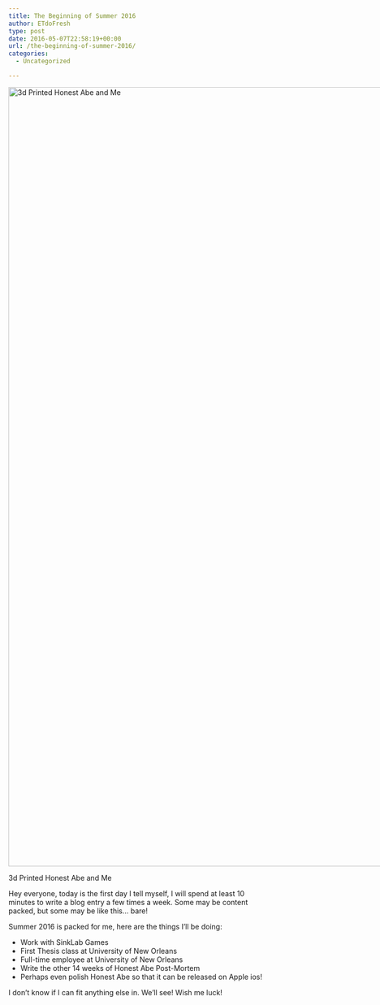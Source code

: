 ```yaml
---
title: The Beginning of Summer 2016
author: ETdoFresh
type: post
date: 2016-05-07T22:58:19+00:00
url: /the-beginning-of-summer-2016/
categories:
  - Uncategorized

---
```

<div id="attachment_223" style="width: 2058px" class="wp-caption aligncenter">
  <img aria-describedby="caption-attachment-223" class="wp-image-223 size-full" src="http://www.etdofresh.com/wp-content/uploads/2016/05/13123314_10101935864923428_7030870498147320547_o.jpg" alt="3d Printed Honest Abe and Me" width="2048" height="1536" />
  
  <p id="caption-attachment-223" class="wp-caption-text">
    3d Printed Honest Abe and Me
  </p>
</div>

Hey everyone, today is the first day I tell myself, I will spend at least 10 minutes to write a blog entry a few times a week. Some may be content packed, but some may be like this&#8230; bare!

Summer 2016 is packed for me, here are the things I&#8217;ll be doing:

  * Work with SinkLab Games
  * First Thesis class at University of New Orleans
  * Full-time employee at University of New Orleans
  * Write the other 14 weeks of Honest Abe Post-Mortem
  * Perhaps even polish Honest Abe so that it can be released on Apple ios!

I don&#8217;t know if I can fit anything else in. We&#8217;ll see! Wish me luck!